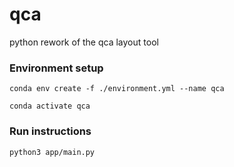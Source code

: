 # qca
python rework of the qca layout tool

### Environment setup
```conda env create -f ./environment.yml --name qca```

```conda activate qca```

### Run instructions
```python3 app/main.py```
